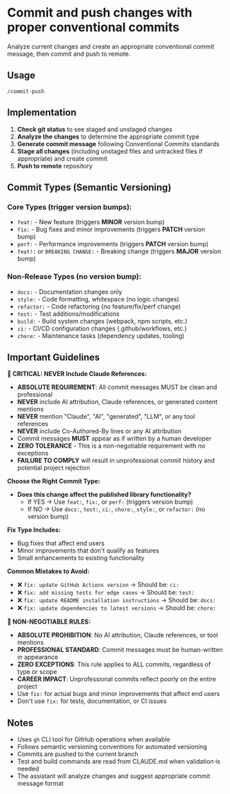# Commit and push changes with proper conventional commits

Analyze current changes and create an appropriate conventional commit message, then commit and push to remote.

## Usage

```
/commit-push
```

## Implementation

1. **Check git status** to see staged and unstaged changes
2. **Analyze the changes** to determine the appropriate commit type
3. **Generate commit message** following Conventional Commits standards
4. **Stage all changes** (including unstaged files and untracked files if appropriate) and create commit
5. **Push to remote** repository

## Commit Types (Semantic Versioning)

### Core Types (trigger version bumps):
- `feat:` - New feature (triggers **MINOR** version bump)
- `fix:` - Bug fixes and minor improvements (triggers **PATCH** version bump)  
- `perf:` - Performance improvements (triggers **PATCH** version bump)
- `feat!:` or `BREAKING CHANGE:` - Breaking change (triggers **MAJOR** version bump)

### Non-Release Types (no version bump):
- `docs:` - Documentation changes only
- `style:` - Code formatting, whitespace (no logic changes)
- `refactor:` - Code refactoring (no feature/fix/perf change)
- `test:` - Test additions/modifications
- `build:` - Build system changes (webpack, npm scripts, etc.)
- `ci:` - CI/CD configuration changes (.github/workflows, etc.)
- `chore:` - Maintenance tasks (dependency updates, tooling)

## Important Guidelines

**🚨 CRITICAL: NEVER Include Claude References:**
- **ABSOLUTE REQUIREMENT**: All commit messages MUST be clean and professional
- **NEVER** include AI attribution, Claude references, or generated content mentions
- **NEVER** mention "Claude", "AI", "generated", "LLM", or any tool references
- **NEVER** include Co-Authored-By lines or any AI attribution
- Commit messages **MUST** appear as if written by a human developer
- **ZERO TOLERANCE** - This is a non-negotiable requirement with no exceptions
- **FAILURE TO COMPLY** will result in unprofessional commit history and potential project rejection

**Choose the Right Commit Type:**
- **Does this change affect the published library functionality?**
  - If YES → Use `feat:`, `fix:`, or `perf:` (triggers version bump)
  - If NO → Use `docs:`, `test:`, `ci:`, `chore:`, `style:`, or `refactor:` (no version bump)

**Fix Type Includes:**
- Bug fixes that affect end users
- Minor improvements that don't qualify as features
- Small enhancements to existing functionality

**Common Mistakes to Avoid:**
- ❌ `fix: update GitHub Actions version` → Should be: `ci:`
- ❌ `fix: add missing tests for edge cases` → Should be: `test:`  
- ❌ `fix: update README installation instructions` → Should be: `docs:`
- ❌ `fix: update dependencies to latest versions` → Should be: `chore:`

**🚨 NON-NEGOTIABLE RULES:**
- **ABSOLUTE PROHIBITION**: No AI attribution, Claude references, or tool mentions
- **PROFESSIONAL STANDARD**: Commit messages must be human-written in appearance
- **ZERO EXCEPTIONS**: This rule applies to ALL commits, regardless of type or scope
- **CAREER IMPACT**: Unprofessional commits reflect poorly on the entire project
- Use `fix:` for actual bugs and minor improvements that affect end users
- Don't use `fix:` for tests, documentation, or CI issues

## Notes

- Uses `gh` CLI tool for GitHub operations when available
- Follows semantic versioning conventions for automated versioning
- Commits are pushed to the current branch
- Test and build commands are read from CLAUDE.md when validation is needed
- The assistant will analyze changes and suggest appropriate commit message format